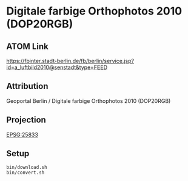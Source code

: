 Digitale farbige Orthophotos 2010 (DOP20RGB)
============================================

ATOM Link
---------

https://fbinter.stadt-berlin.de/fb/berlin/service.jsp?id=a_luftbild2010@senstadt&type=FEED

Attribution
-----------

Geoportal Berlin / Digitale farbige Orthophotos 2010 (DOP20RGB)

Projection
----------

[EPSG:25833](http://spatialreference.org/ref/epsg/25833/)

Setup
-----

```
bin/download.sh
bin/convert.sh
```

